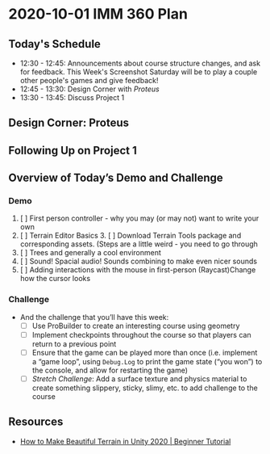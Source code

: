 # 2020-10-01 IMM 360 Plan

## Today's Schedule

- 12:30 - 12:45: Announcements about course structure changes, and ask for feedback. This Week's Screenshot Saturday will be to play a couple other people's games and give feedback!
- 12:45 - 13:30: Design Corner with *Proteus*
- 13:30 - 13:45: Discuss Project 1

## Design Corner: Proteus

## Following Up on Project 1


## Overview of Today’s Demo and Challenge
### Demo

1. [ ] First person controller - why you may (or may not) want to write your own
2. [ ] Terrain Editor Basics
	3. [ ] Download Terrain Tools package and corresponding assets. (Steps are a little weird - you need to go through 
3. [ ] Trees and generally a cool environment
4. [ ] Sound! Spacial audio! Sounds combining to make even nicer sounds
5. [ ] Adding interactions with the mouse in first-person (Raycast)Change how the cursor looks

### Challenge
* And the challenge that you’ll have this week:
	- [ ] Use ProBuilder to create an interesting course using geometry
	- [ ] Implement checkpoints throughout the course so that players can return to a previous point
	- [ ] Ensure that the game can be played more than once (i.e. implement a “game loop”, using `Debug.Log` to print the game state (“you won”) to the console, and allow for restarting the game)
	- [ ] *Stretch Challenge*: Add a surface texture and physics material to create something slippery, sticky, slimy, etc. to add challenge to the course

## Resources

- [How to Make Beautiful Terrain in Unity 2020 | Beginner Tutorial](https://www.youtube.com/watch?v=ddy12WHqt-M)